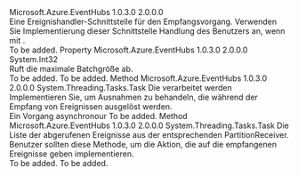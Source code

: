 <Type Name="IPartitionReceiveHandler" FullName="Microsoft.Azure.EventHubs.IPartitionReceiveHandler">
  <TypeSignature Language="C#" Value="public interface IPartitionReceiveHandler" />
  <TypeSignature Language="ILAsm" Value=".class public interface auto ansi abstract IPartitionReceiveHandler" />
  <TypeSignature Language="DocId" Value="T:Microsoft.Azure.EventHubs.IPartitionReceiveHandler" />
  <TypeSignature Language="VB.NET" Value="Public Interface IPartitionReceiveHandler" />
  <TypeSignature Language="F#" Value="type IPartitionReceiveHandler = interface" />
  <AssemblyInfo>
    <AssemblyName>Microsoft.Azure.EventHubs</AssemblyName>
    <AssemblyVersion>1.0.3.0</AssemblyVersion>
    <AssemblyVersion>2.0.0.0</AssemblyVersion>
  </AssemblyInfo>
  <Interfaces />
  <Docs>
    <summary>
            Eine Ereignishandler-Schnittstelle für den Empfangsvorgang. Verwenden Sie Implementierung dieser Schnittstelle Handlung des Benutzers an, wenn mit <see cref="M:Microsoft.Azure.EventHubs.PartitionReceiver.SetReceiveHandler(Microsoft.Azure.EventHubs.IPartitionReceiveHandler)" />.
            </summary>
    <remarks>To be added.</remarks>
  </Docs>
  <Members>
    <Member MemberName="MaxBatchSize">
      <MemberSignature Language="C#" Value="public int MaxBatchSize { get; }" />
      <MemberSignature Language="ILAsm" Value=".property instance int32 MaxBatchSize" />
      <MemberSignature Language="DocId" Value="P:Microsoft.Azure.EventHubs.IPartitionReceiveHandler.MaxBatchSize" />
      <MemberSignature Language="VB.NET" Value="Public ReadOnly Property MaxBatchSize As Integer" />
      <MemberSignature Language="F#" Value="member this.MaxBatchSize : int" Usage="Microsoft.Azure.EventHubs.IPartitionReceiveHandler.MaxBatchSize" />
      <MemberType>Property</MemberType>
      <AssemblyInfo>
        <AssemblyName>Microsoft.Azure.EventHubs</AssemblyName>
        <AssemblyVersion>1.0.3.0</AssemblyVersion>
        <AssemblyVersion>2.0.0.0</AssemblyVersion>
      </AssemblyInfo>
      <ReturnValue>
        <ReturnType>System.Int32</ReturnType>
      </ReturnValue>
      <Docs>
        <summary>
            Ruft die maximale Batchgröße ab.
            </summary>
        <value>To be added.</value>
        <remarks>To be added.</remarks>
      </Docs>
    </Member>
    <Member MemberName="ProcessErrorAsync">
      <MemberSignature Language="C#" Value="public System.Threading.Tasks.Task ProcessErrorAsync (Exception error);" />
      <MemberSignature Language="ILAsm" Value=".method public hidebysig newslot virtual instance class System.Threading.Tasks.Task ProcessErrorAsync(class System.Exception error) cil managed" />
      <MemberSignature Language="DocId" Value="M:Microsoft.Azure.EventHubs.IPartitionReceiveHandler.ProcessErrorAsync(System.Exception)" />
      <MemberSignature Language="VB.NET" Value="Public Function ProcessErrorAsync (error As Exception) As Task" />
      <MemberSignature Language="F#" Value="abstract member ProcessErrorAsync : Exception -&gt; System.Threading.Tasks.Task" Usage="iPartitionReceiveHandler.ProcessErrorAsync error" />
      <MemberType>Method</MemberType>
      <AssemblyInfo>
        <AssemblyName>Microsoft.Azure.EventHubs</AssemblyName>
        <AssemblyVersion>1.0.3.0</AssemblyVersion>
        <AssemblyVersion>2.0.0.0</AssemblyVersion>
      </AssemblyInfo>
      <ReturnValue>
        <ReturnType>System.Threading.Tasks.Task</ReturnType>
      </ReturnValue>
      <Parameters>
        <Parameter Name="error" Type="System.Exception" />
      </Parameters>
      <Docs>
        <param name="error">Die <see cref="T:System.Exception" /> verarbeitet werden</param>
        <summary>
            Implementieren Sie, um Ausnahmen zu behandeln, die während der Empfang von Ereignissen ausgelöst werden.
            </summary>
        <returns>Ein Vorgang asynchronour</returns>
        <remarks>To be added.</remarks>
      </Docs>
    </Member>
    <Member MemberName="ProcessEventsAsync">
      <MemberSignature Language="C#" Value="public System.Threading.Tasks.Task ProcessEventsAsync (System.Collections.Generic.IEnumerable&lt;Microsoft.Azure.EventHubs.EventData&gt; events);" />
      <MemberSignature Language="ILAsm" Value=".method public hidebysig newslot virtual instance class System.Threading.Tasks.Task ProcessEventsAsync(class System.Collections.Generic.IEnumerable`1&lt;class Microsoft.Azure.EventHubs.EventData&gt; events) cil managed" />
      <MemberSignature Language="DocId" Value="M:Microsoft.Azure.EventHubs.IPartitionReceiveHandler.ProcessEventsAsync(System.Collections.Generic.IEnumerable{Microsoft.Azure.EventHubs.EventData})" />
      <MemberSignature Language="VB.NET" Value="Public Function ProcessEventsAsync (events As IEnumerable(Of EventData)) As Task" />
      <MemberSignature Language="F#" Value="abstract member ProcessEventsAsync : seq&lt;Microsoft.Azure.EventHubs.EventData&gt; -&gt; System.Threading.Tasks.Task" Usage="iPartitionReceiveHandler.ProcessEventsAsync events" />
      <MemberType>Method</MemberType>
      <AssemblyInfo>
        <AssemblyName>Microsoft.Azure.EventHubs</AssemblyName>
        <AssemblyVersion>1.0.3.0</AssemblyVersion>
        <AssemblyVersion>2.0.0.0</AssemblyVersion>
      </AssemblyInfo>
      <ReturnValue>
        <ReturnType>System.Threading.Tasks.Task</ReturnType>
      </ReturnValue>
      <Parameters>
        <Parameter Name="events" Type="System.Collections.Generic.IEnumerable&lt;Microsoft.Azure.EventHubs.EventData&gt;" />
      </Parameters>
      <Docs>
        <param name="events">Die Liste der abgerufenen Ereignisse aus der entsprechenden PartitionReceiver.</param>
        <summary>
            Benutzer sollten diese Methode, um die Aktion, die auf die empfangenen Ereignisse geben implementieren.
            </summary>
        <returns>To be added.</returns>
        <remarks>To be added.</remarks>
        <altmember cref="M:Microsoft.Azure.EventHubs.PartitionReceiver.ReceiveAsync(System.Int32)" />
      </Docs>
    </Member>
  </Members>
</Type>